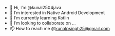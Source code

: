 - 👋 Hi, I’m @kunal2504java
- 👀 I’m interested in Native Android Development
- 🌱 I’m currently learning Kotlin
- 💞️ I’m looking to collaborate on ...
- 📫 How to reach me @kunalpsingh25@gmail.com

<!---
kunal2504java/kunal2504java is a ✨ special ✨ repository because its `README.md` (this file) appears on your GitHub profile.
You can click the Preview link to take a look at your changes.
--->
